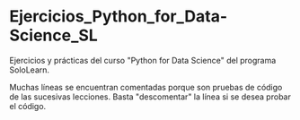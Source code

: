 # Ejercicios_Python_for_Data-Science_SL

Ejercicios y prácticas del curso "Python for Data Science" del programa SoloLearn.

Muchas líneas se encuentran comentadas porque son pruebas de código de las sucesivas lecciones. Basta "descomentar" la línea si se desea probar el código.
